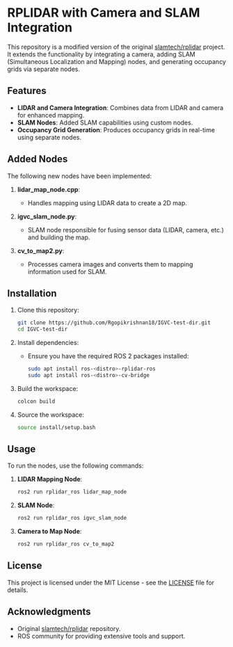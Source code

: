 # RPLIDAR with Camera and SLAM Integration

This repository is a modified version of the original [slamtech/rplidar](https://github.com/Slamtec/rplidar) project. It extends the functionality by integrating a camera, adding SLAM (Simultaneous Localization and Mapping) nodes, and generating occupancy grids via separate nodes.

## Features
- **LIDAR and Camera Integration**: Combines data from LIDAR and camera for enhanced mapping.
- **SLAM Nodes**: Added SLAM capabilities using custom nodes.
- **Occupancy Grid Generation**: Produces occupancy grids in real-time using separate nodes.

## Added Nodes
The following new nodes have been implemented:

1. **lidar_map_node.cpp**: 
   - Handles mapping using LIDAR data to create a 2D map.
   
2. **igvc_slam_node.py**: 
   - SLAM node responsible for fusing sensor data (LIDAR, camera, etc.) and building the map.
   
3. **cv_to_map2.py**: 
   - Processes camera images and converts them to mapping information used for SLAM.

## Installation

1. Clone this repository:
    ```bash
    git clone https://github.com/Rgopikrishnan18/IGVC-test-dir.git
    cd IGVC-test-dir
    ```

2. Install dependencies:
    - Ensure you have the required ROS 2 packages installed:
      ```bash
      sudo apt install ros-<distro>-rplidar-ros
      sudo apt install ros-<distro>-cv-bridge
      ```

3. Build the workspace:
    ```bash
    colcon build
    ```

4. Source the workspace:
    ```bash
    source install/setup.bash
    ```

## Usage

To run the nodes, use the following commands:

1. **LIDAR Mapping Node**:
    ```bash
    ros2 run rplidar_ros lidar_map_node
    ```

2. **SLAM Node**:
    ```bash
    ros2 run rplidar_ros igvc_slam_node
    ```

3. **Camera to Map Node**:
    ```bash
    ros2 run rplidar_ros cv_to_map2
    ```

## License

This project is licensed under the MIT License - see the [LICENSE](LICENSE) file for details.

## Acknowledgments

- Original [slamtech/rplidar](https://github.com/Slamtec/rplidar) repository.
- ROS community for providing extensive tools and support.

